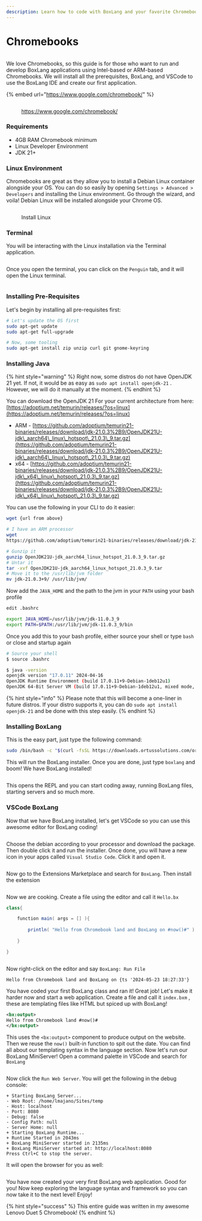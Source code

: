 ```yaml
---
description: Learn how to code with BoxLang and your favorite Chromebook!
---
```


# Chromebooks

<figure><img src="../../.gitbook/assets/chromebooks.png" alt=""><figcaption></figcaption></figure>

We love Chromebooks, so this guide is for those who want to run and develop BoxLang applications using Intel-based or ARM-based Chromebooks.  We will install all the prerequisites, BoxLang, and VSCode to use the BoxLang IDE and create our first application.

{% embed url="https://www.google.com/chromebook/" %}

<figure><img src="../../.gitbook/assets/CB_Hero_Base.width-1200.format-webp.webp" alt=""><figcaption><p><a href="https://www.google.com/chromebook/">https://www.google.com/chromebook/</a></p></figcaption></figure>

### Requirements

* 4GB RAM Chromebook minimum
* Linux Developer Environment
* JDK 21+

### Linux Environment

Chromebooks are great as they allow you to install a Debian Linux container alongside your OS.  You can do so easily by opening `Settings > Advanced > Developers` and installing the Linux environment.  Go through the wizard, and voila! Debian Linux will be installed alongside your Chrome OS. &#x20;

<figure><img src="../../.gitbook/assets/Screenshot 2024-05-23 19.44.51.png" alt=""><figcaption><p>Install Linux</p></figcaption></figure>

### Terminal

You will be interacting with the Linux installation via the Terminal application.

<figure><img src="../../.gitbook/assets/Screenshot 2024-05-23 19.51.21.png" alt=""><figcaption></figcaption></figure>

Once you open the terminal, you can click on the `Penguin` tab, and it will open the Linux terminal.

<figure><img src="../../.gitbook/assets/Screenshot 2024-05-23 19.45.53 (1).png" alt=""><figcaption></figcaption></figure>

### Installing Pre-Requisites

Let's begin by installing all pre-requisites first:

```bash
# Let's update the OS first
sudo apt-get update
sudo apt-get full-upgrade

# Now, some tooling
sudo apt-get install zip unzip curl git gnome-keyring
```

### Installing Java

{% hint style="warning" %}
Right now, some distros do not have OpenJDK 21 yet.  If not, it would be as easy as `sudo apt install openjdk-21` . However, we will do it manually at the moment.
{% endhint %}

You can download the OpenJDK 21 For your current architecture from here: [https://adoptium.net/temurin/releases/?os=linux](https://adoptium.net/temurin/releases/?os=linux)

* ARM - [https://github.com/adoptium/temurin21-binaries/releases/download/jdk-21.0.3%2B9/OpenJDK21U-jdk\_aarch64\_linux\_hotspot\_21.0.3\_9.tar.gz](https://github.com/adoptium/temurin21-binaries/releases/download/jdk-21.0.3%2B9/OpenJDK21U-jdk\_aarch64\_linux\_hotspot\_21.0.3\_9.tar.gz)
* x64 - [https://github.com/adoptium/temurin21-binaries/releases/download/jdk-21.0.3%2B9/OpenJDK21U-jdk\_x64\_linux\_hotspot\_21.0.3\_9.tar.gz](https://github.com/adoptium/temurin21-binaries/releases/download/jdk-21.0.3%2B9/OpenJDK21U-jdk\_x64\_linux\_hotspot\_21.0.3\_9.tar.gz)

You can use the following in your CLI to do it easier:

```bash
wget {url from above}

# I have an ARM processor
wget 
https://github.com/adoptium/temurin21-binaries/releases/download/jdk-21.0.3%2B9/OpenJDK21U-jdk_aarch64_linux_hotspot_21.0.3_9.tar.gz

# Gunzip it
gunzip OpenJDK21U-jdk_aarch64_linux_hotspot_21.0.3_9.tar.gz
# Untar it
tar -xvf OpenJDK21U-jdk_aarch64_linux_hotspot_21.0.3_9.tar
# Move it to the /usr/lib/jvm folder
mv jdk-21.0.3+9/ /usr/lib/jvm/
```

Now add the `JAVA_HOME` and the path to the jvm in your `PATH` using your bash profile

```bash
edit .bashrc

export JAVA_HOME=/usr/lib/jvm/jdk-11.0.3_9
export PATH=$PATH:/usr/lib/jvm/jdk-11.0.3_9/bin
```

Once you add this to your bash profile, either source your shell or type `bash` or close and startup again

```bash
# Source your shell
$ source .bashrc

$ java -version
openjdk version "17.0.11" 2024-04-16
OpenJDK Runtime Environment (build 17.0.11+9-Debian-1deb12u1)
OpenJDK 64-Bit Server VM (build 17.0.11+9-Debian-1deb12u1, mixed mode, sharing)
```

{% hint style="info" %}
Please note that this will become a one-liner in future distros.  If your distro supports it, you can do `sudo apt install openjdk-21` and be done with this step easily.
{% endhint %}

### Installing BoxLang

This is the easy part, just type the following command:

```bash
sudo /bin/bash -c "$(curl -fsSL https://downloads.ortussolutions.com/ortussolutions/boxlang/install-boxlang.sh)"
```

This will run the BoxLang installer.  Once you are done, just type `boxlang` and boom! We have BoxLang installed!

<figure><img src="../../.gitbook/assets/image (1) (1) (1) (1).png" alt=""><figcaption></figcaption></figure>

This opens the REPL and you can start coding away, running BoxLang files, starting servers and so much more.

### VSCode BoxLang

Now that we have BoxLang installed, let's get VSCode so you can use this awesome editor for BoxLang coding!

<figure><img src="../../.gitbook/assets/image (1) (1) (1) (1) (1).png" alt=""><figcaption></figcaption></figure>

Choose the debian according to your processor and download the package.  Then double click it and run the installer.  Once done, you will have a new icon in your apps called `Visual Studio Code`. Click it and open it.

<figure><img src="../../.gitbook/assets/image (2) (1).png" alt=""><figcaption></figcaption></figure>

Now go to the Extensions Marketplace and search for `BoxLang`.  Then install the extension

<figure><img src="../../.gitbook/assets/image (3) (1).png" alt=""><figcaption></figcaption></figure>

Now we are cooking.  Create a file using the editor and call it `Hello.bx`

```groovy
class{

    function main( args = [] ){
    
        println( "Hello from Chromebook land and BoxLang on #now()#" )
    
    }

}
```

<figure><img src="../../.gitbook/assets/image (4) (1).png" alt=""><figcaption></figcaption></figure>

Now right-click on the editor and say `BoxLang: Run File`

```
Hello from Chromebook land and BoxLang on {ts '2024-05-23 18:27:33'}
```

You have coded your first BoxLang class and ran it!  Great job!  Let's make it harder now and start a web application.  Create a file and call it `index.bxm` , these are templating files like HTML but spiced up with BoxLang!

```xml
<bx:output>
Hello from Chromebook land #now()#
</bx:output>
```

This uses the `<bx:output>` component to produce output on the website.  Then we reuse the `now()` built-in function to spit out the date.  You can find all about our templating syntax in the language section.  Now let's run our BoxLang MiniServer!  Open a command palette in VSCode and search for `BoxLang`

<figure><img src="../../.gitbook/assets/image (5) (1).png" alt=""><figcaption></figcaption></figure>

Now click the `Run Web Server`. You will get the following in the debug console:

```
+ Starting BoxLang Server...
- Web Root: /home/lmajano/Sites/temp
- Host: localhost
- Port: 8080
- Debug: false
- Config Path: null
- Server Home: null
+ Starting BoxLang Runtime...
+ Runtime Started in 2043ms
+ BoxLang MiniServer started in 2135ms
+ BoxLang MiniServer started at: http://localhost:8080
Press Ctrl+C to stop the server.
```

It will open the browser for you as well:

<figure><img src="../../.gitbook/assets/image (6).png" alt=""><figcaption></figcaption></figure>

You have now created your very first BoxLang web application. Good for you!  Now keep exploring the language syntax and framework so you can now take it to the next level!  Enjoy!

{% hint style="success" %}
This entire guide was written in my awesome Lenovo Duet 5 Chromebook!
{% endhint %}
